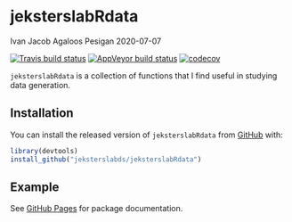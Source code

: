 jeksterslabRdata
================
Ivan Jacob Agaloos Pesigan
2020-07-07

<!-- README.md is generated from README.Rmd. Please edit that file -->

<!-- badges: start -->

[![Travis build
status](https://travis-ci.com/jeksterslabds/jeksterslabRdata.svg?branch=master)](https://travis-ci.com/jeksterslabds/jeksterslabRdata)
[![AppVeyor build
status](https://ci.appveyor.com/api/projects/status/github/jeksterslabds/jeksterslabRdata?branch=master&svg=true)](https://ci.appveyor.com/project/jeksterslabds/jeksterslabRdata)
[![codecov](https://codecov.io/github/jeksterslabds/jeksterslabRdata/branch/master/graphs/badge.svg)](https://codecov.io/github/jeksterslabds/jeksterslabRdata)
<!-- badges: end -->

`jeksterslabRdata` is a collection of functions that I find useful in
studying data generation.

## Installation

You can install the released version of `jeksterslabRdata` from
[GitHub](https://github.com/jeksterslabds/jeksterslabRdata) with:

``` r
library(devtools)
install_github("jeksterslabds/jeksterslabRdata")
```

## Example

See [GitHub
Pages](https://jeksterslabds.github.io/jeksterslabRdata/index.html) for
package documentation.
